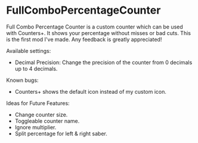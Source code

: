 # FullComboPercentageCounter
 
Full Combo Percentage Counter is a custom counter which can be used with Counters+.
It shows your percentage without misses or bad cuts.
This is the first mod I've made. Any feedback is greatly appreciated!

Available settings:
- Decimal Precision: Change the precision of the counter from 0 decimals up to 4 decimals.

Known bugs:
- Counters+ shows the default icon instead of my custom icon.

Ideas for Future Features:
- Change counter size.
- Toggleable counter name.
- Ignore multiplier.
- Split percentage for left & right saber.
